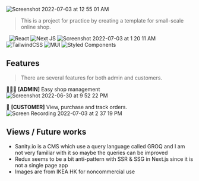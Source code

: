 ![Screenshot 2022-07-03 at 12 55 01 AM](https://user-images.githubusercontent.com/40817247/177009444-409f0934-f83b-4256-b96f-984e41649f4c.png)

> This is a project for practice by creating a template for small-scale online shop.

&nbsp;
![React](https://img.shields.io/badge/react-%2320232a.svg?style=for-the-badge&logo=react&logoColor=%2361DAFB)
![Next JS](https://img.shields.io/badge/Next-black?style=for-the-badge&logo=next.js&logoColor=white)
![Screenshot 2022-07-03 at 1 20 11 AM](https://user-images.githubusercontent.com/40817247/177010237-e0e4c5ad-0611-4459-a35c-f57570458cd8.png)
![TailwindCSS](https://img.shields.io/badge/tailwindcss-%2338B2AC.svg?style=for-the-badge&logo=tailwind-css&logoColor=white)
![MUI](https://img.shields.io/badge/MUI-%230081CB.svg?style=for-the-badge&logo=mui&logoColor=white)
![Styled Components](https://img.shields.io/badge/styled--components-DB7093?style=for-the-badge&logo=styled-components&logoColor=white)

## Features
> There are several features for both admin and customers.

👨🏻‍💻 **[ADMIN]** Easy shop management
![Screenshot 2022-06-30 at 9 52 22 PM](https://user-images.githubusercontent.com/40817247/177028037-f825f75e-7cfa-45cb-a55e-3786eeaf3dfc.png)

🛒 **[CUSTOMER]** View, purchase and track orders.
![Screen Recording 2022-07-03 at 2 37 19 PM](https://user-images.githubusercontent.com/40817247/177028574-d6b21b51-f61c-4cc7-a982-a999c4c9b5f6.gif)

## Views / Future works
- Sanity.io is a CMS which use a query language called GROQ and I am not very familiar with it so maybe the queries can be improved
- Redux seems to be a bit anti-pattern with SSR & SSG in Next.js since it is not a single page app
- Images are from IKEA HK for noncommercial use
